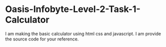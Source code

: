 # Oasis-Infobyte-Level-2-Task-1-Calculator
I am making the basic calculator using html css and javascript. I am provide the source code for your reference.
